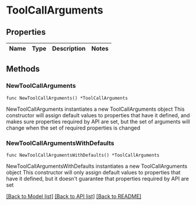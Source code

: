 # ToolCallArguments

## Properties

Name | Type | Description | Notes
------------ | ------------- | ------------- | -------------

## Methods

### NewToolCallArguments

`func NewToolCallArguments() *ToolCallArguments`

NewToolCallArguments instantiates a new ToolCallArguments object
This constructor will assign default values to properties that have it defined,
and makes sure properties required by API are set, but the set of arguments
will change when the set of required properties is changed

### NewToolCallArgumentsWithDefaults

`func NewToolCallArgumentsWithDefaults() *ToolCallArguments`

NewToolCallArgumentsWithDefaults instantiates a new ToolCallArguments object
This constructor will only assign default values to properties that have it defined,
but it doesn't guarantee that properties required by API are set


[[Back to Model list]](../README.md#documentation-for-models) [[Back to API list]](../README.md#documentation-for-api-endpoints) [[Back to README]](../README.md)



